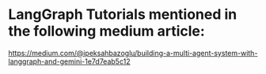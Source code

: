 # LangGraph Tutorials mentioned in the following medium article: 
https://medium.com/@ipeksahbazoglu/building-a-multi-agent-system-with-langgraph-and-gemini-1e7d7eab5c12
